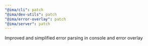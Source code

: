 ```yaml
---
"@ima/cli": patch
"@ima/dev-utils": patch
"@ima/error-overlay": patch
"@ima/server": patch
---
```


Improved and simplified error parsing in console and error overlay
